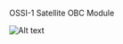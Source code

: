 OSSI-1 Satellite OBC Module  

![Alt text]( https://raw.github.com/ossicode/OSSI-1Electronics/master/OSSI-1%20OBC/image/OBC_T.jpg )
